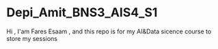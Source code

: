 # Depi_Amit_BNS3_AIS4_S1
Hi , I'am Fares Esaam , and this repo is for my AI&Data sicence course to store my sessions 
